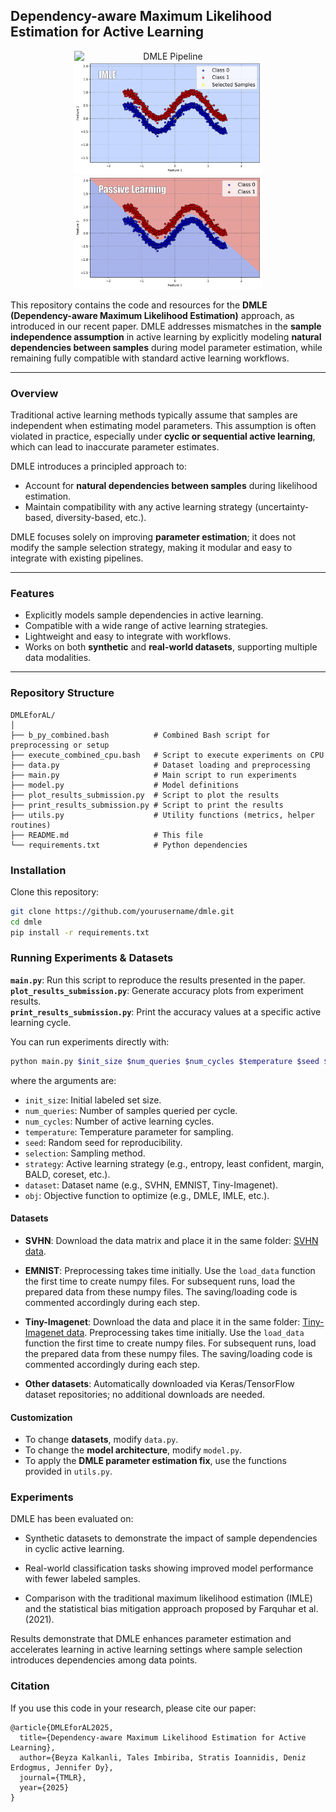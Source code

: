 ## Dependency-aware Maximum Likelihood Estimation for Active Learning

<div style="text-align: center;">
  <img src="assets/dmle_gif_.gif" width="300" alt="DMLE Pipeline" style="display: inline-block; margin: 0 10px;" />
  <img src="assets/imle_gif_.gif" width="300" alt="IMLE Pipeline" style="display: inline-block; margin: 0 10px;" />
  <img src="assets/true_gif_.gif" width="300" alt="Passive Learning" style="display: inline-block; margin: 0 10px;" />
</div>

This repository contains the code and resources for the **DMLE (Dependency-aware Maximum Likelihood Estimation)** approach, as introduced in our recent paper. DMLE addresses mismatches in the **sample independence assumption** in active learning by explicitly modeling **natural dependencies between samples** during model parameter estimation, while remaining fully compatible with standard active learning workflows.

---

### Overview

Traditional active learning methods typically assume that samples are independent when estimating model parameters. This assumption is often violated in practice, especially under **cyclic or sequential active learning**, which can lead to inaccurate parameter estimates.  

DMLE introduces a principled approach to:

- Account for **natural dependencies between samples** during likelihood estimation.
- Maintain compatibility with any active learning strategy (uncertainty-based, diversity-based, etc.).

DMLE focuses solely on improving **parameter estimation**; it does not modify the sample selection strategy, making it modular and easy to integrate with existing pipelines.

---

### Features

- Explicitly models sample dependencies in active learning.
- Compatible with a wide range of active learning strategies.
- Lightweight and easy to integrate with workflows.
- Works on both **synthetic** and **real-world datasets**, supporting multiple data modalities.

---

### Repository Structure
```
DMLEforAL/
│
├── b_py_combined.bash          # Combined Bash script for preprocessing or setup
├── execute_combined_cpu.bash   # Script to execute experiments on CPU
├── data.py                     # Dataset loading and preprocessing
├── main.py                     # Main script to run experiments
├── model.py                    # Model definitions
├── plot_results_submission.py  # Script to plot the results
├── print_results_submission.py # Script to print the results
├── utils.py                    # Utility functions (metrics, helper routines)
├── README.md                   # This file
└── requirements.txt            # Python dependencies
```

### Installation

Clone this repository:

```bash
git clone https://github.com/yourusername/dmle.git
cd dmle
pip install -r requirements.txt
```

### Running Experiments & Datasets

**`main.py`**: Run this script to reproduce the results presented in the paper.  
**`plot_results_submission.py`**: Generate accuracy plots from experiment results.  
**`print_results_submission.py`**: Print the accuracy values at a specific active learning cycle.  

You can run experiments directly with:

```bash
python main.py $init_size $num_queries $num_cycles $temperature $seed $selection $strategy $dataset $obj
```
where the arguments are:
* `init_size`: Initial labeled set size.
* `num_queries`: Number of samples queried per cycle.
* `num_cycles`: Number of active learning cycles.
* `temperature`: Temperature parameter for sampling.
* `seed`: Random seed for reproducibility.
* `selection`: Sampling method.
* `strategy`: Active learning strategy (e.g., entropy, least confident, margin, BALD, coreset, etc.).
* `dataset`: Dataset name (e.g., SVHN, EMNIST, Tiny-Imagenet).
* `obj`: Objective function to optimize (e.g., DMLE, IMLE, etc.).

#### Datasets

- **SVHN**: Download the data matrix and place it in the same folder: [SVHN data](http://ufldl.stanford.edu/housenumbers/).  

- **EMNIST**: Preprocessing takes time initially. Use the `load_data` function the first time to create numpy files. For subsequent runs, load the prepared data from these numpy files. The saving/loading code is commented accordingly during each step.  

- **Tiny-Imagenet**: Download the data and place it in the same folder: [Tiny-Imagenet data](https://www.kaggle.com/datasets/nikhilshingadiya/tinyimagenet200). Preprocessing takes time initially. Use the `load_data` function the first time to create numpy files. For subsequent runs, load the prepared data from these numpy files. The saving/loading code is commented accordingly during each step.
  
- **Other datasets**: Automatically downloaded via Keras/TensorFlow dataset repositories; no additional downloads are needed.

#### Customization

- To change **datasets**, modify `data.py`.  
- To change the **model architecture**, modify `model.py`.  
- To apply the **DMLE parameter estimation fix**, use the functions provided in `utils.py`.  

### Experiments

DMLE has been evaluated on:

- Synthetic datasets to demonstrate the impact of sample dependencies in cyclic active learning.

- Real-world classification tasks showing improved model performance with fewer labeled samples.

- Comparison with the traditional maximum likelihood estimation (IMLE) and the statistical bias mitigation approach proposed by Farquhar et al. (2021).

Results demonstrate that DMLE enhances parameter estimation and accelerates learning in active learning settings where sample selection introduces dependencies among data points.

### Citation

If you use this code in your research, please cite our paper:

```
@article{DMLEforAL2025,
  title={Dependency-aware Maximum Likelihood Estimation for Active Learning},
  author={Beyza Kalkanli, Tales Imbiriba, Stratis Ioannidis, Deniz Erdogmus, Jennifer Dy},
  journal={TMLR},
  year={2025}
}
```
